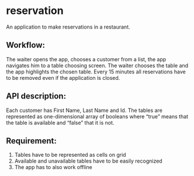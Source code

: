 # reservation

An application to make reservations in a restaurant.

## Workflow:

The waiter opens the app, chooses a customer from a list, the app navigates him to a table choosing
screen. The waiter chooses the table and the app highlights the chosen table. Every 15 minutes all
reservations have to be removed even if the application is closed.
## API description:
Each customer has First Name, Last Name and Id.
The tables are represented as one-dimensional array of booleans where “true” means that the table is
available and “false” that it is not.
## Requirement:

1. Tables have to be represented as cells on grid
2. Available and unavailable tables have to be easily recognized
3. The app has to also work offline
